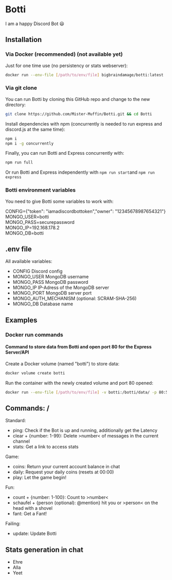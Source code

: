 # Botti

I am a happy Discord Bot :smiley:

## Installation

### Via Docker (recommended) (not available yet)

Just for one time use (no persistency or stats webserver):

```bash
docker run --env-file [/path/to/env/file] bigbraindamage/botti:latest
```

### Via git clone

You can run Botti by cloning this GitHub repo and change to the new directory:

```bash
git clone https://github.com/Mister-Muffin/Botti.git && cd Botti
```

Install dependencies with npm (concurrently is needed to run express and discord.js at the same time):

```bash
npm i
npm i -g concurrently
```

Finally, you can run Botti and Express concurrently with:

```bash
npm run full
```

Or run Botti and Express independently with ```npm run start```and ```npm run express```

### Botti environment variables

You need to give Botti some variables to work with:

CONFIG={"token": "iamadiscordbottoken","owner": "12345678987654321"}  
MONGO_USER=botti  
MONGO_PASS=securepassword  
MONGO_IP=192.168.178.2  
MONGO_DB=botti

## .env file

All available variables:

- CONFIG Discord config
- MONGO_USER MongoDB username
- MONGO_PASS MongoDB password
- MONGO_IP IP-Adress of the MongoDB server
- MONGO_PORT MongoDB server port
- MONGO_AUTH_MECHANISM (optional: SCRAM-SHA-256)
- MONGO_DB Database name

## Examples

### Docker run commands

#### Command to store data from Botti and open port 80 for the Express Server/API

Create a Docker volume (named "botti") to store data:

```bash
docker volume create botti
```

Run the container with the newly created volume and port 80 opened:

```bash
docker run --env-file [/path/to/env/file] -v botti:/botti/data/ -p 80:5000 bigbraindamage/botti:latest
```

## Commands: /

Standard:

- ping: Check if the Bot is up and running, additionally get the Latency
- clear + {number: 1-99}: Delete >number< of messages in the current channel
- stats: Get a link to access stats

Game:

- coins: Return your current account balance in chat
- daily: Request your daily coins (resets at 00:00)
- play: Let the game begin!

Fun:

- count + {number: 1-100}: Count to >number<
- schaufel + {person (optional): @mention} hit you or >person< on the head with a shovel
- fant: Get a Fant!

Failing:

- update: Update Botti

## Stats generation in chat

- Ehre
- Alla
- Yeet
